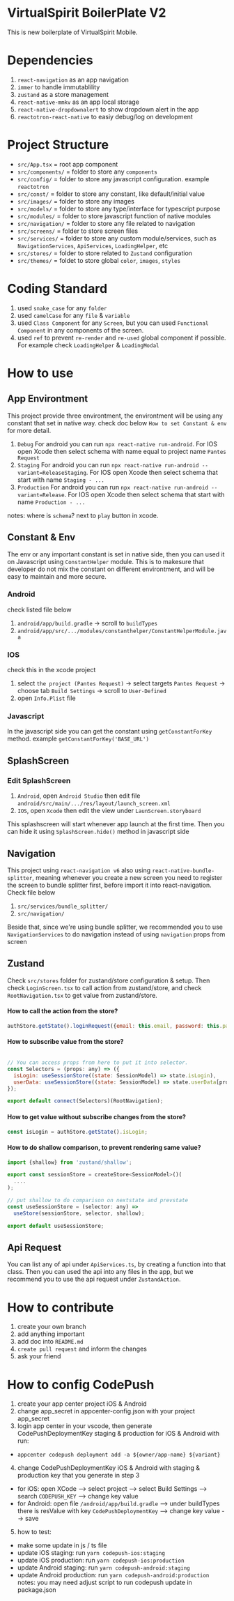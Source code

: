 # VirtualSpirit BoilerPlate V2

This is new boilerplate of VirtualSpirit Mobile.

# Dependencies

1. `react-navigation` as an app navigation
2. `immer` to handle immutablility
3. `zustand` as a store management
4. `react-native-mmkv` as an app local storage
5. `react-native-dropdownalert` to show dropdown alert in the app
6. `reactotron-react-native` to easiy debug/log on development

# Project Structure

- `src/App.tsx` = root app component
- `src/components/` = folder to store any `components`
- `src/config/` = folder to store any javascript configuration. example `reactotron`
- `src/const/` = folder to store any constant, like default/initial value
- `src/images/` = folder to store any images
- `src/models/` = folder to store any type/interface for typescript purpose
- `src/modules/` = folder to store javascript function of native modules
- `src/navigation/` = folder to store any file related to navigation
- `src/screens/` = folder to store screen files
- `src/services/` = folder to store any custom module/services, such as `NavigationServices`, `ApiServices`, `LoadingHelper`, etc
- `src/stores/` = folder to store related to `Zustand` configuration
- `src/themes/` = foldet to store global `color`, `images`, `styles`

# Coding Standard

1. used `snake_case` for any `folder`
2. used `camelCase` for any `file` & `variable`
3. used `Class Component` for any `Screen`, but you can used `Functional Component` in any components of the screen.
4. used `ref` to prevent `re-render` and `re-used` global component if possible. For example check `LoadingHelper` & `LoadingModal`

# How to use

## App Environtment

This project provide three environtment, the environtment will be using any constant that set in native way. check doc below `How to set Constant & env` for more detail.

1. `Debug` For android you can run `npx react-native run-android`. For IOS open Xcode then select schema with name equal to project name `Pantes Request`
2. `Staging` For android you can run `npx react-native run-android --variant=ReleaseStaging`. For IOS open Xcode then select schema that start with name `Staging - ...`
3. `Production` For android you can run `npx react-native run-android --variant=Release`. For IOS open Xcode then select schema that start with name `Production - ...`

notes: where is `schema`? next to `play` button in xcode.

## Constant & Env

The env or any important constant is set in native side, then you can used it on Javascript using `ConstantHelper` module. This is to makesure that developer do not mix the constant on different environtment, and will be easy to maintain and more secure.

### Android

check listed file below

1. `android/app/build.gradle` -> scroll to `buildTypes`
2. `android/app/src/.../modules/constanthelper/ConstantHelperModule.java`

### IOS

check this in the xcode project

1. select `the project (Pantes Request)` -> select targets `Pantes Request` -> choose tab `Build Settings` -> scroll to `User-Defined`
2. open `Info.Plist` file

### Javascript

In the javascript side you can get the constant using `getConstantForKey` method. example `getConstantForKey('BASE_URL')`

## SplashScreen

### Edit SplashScreen

1. `Android`, open `Android Studio` then edit file `android/src/main/.../res/layout/launch_screen.xml`
2. `IOS`, open `Xcode` then edit the view under `LaunScreen.storyboard`

This splashscreen will start whenever app launch at the first time. Then you can hide it using `SplashScreen.hide()` method in javascript side

## Navigation

This project using `react-navigation v6` also using `react-native-bundle-splitter`, meaning whenever you create a new screen you need to register the screen to bundle splitter first, before import it into react-navigation. Check file below

1. `src/services/bundle_splitter/`
2. `src/navigation/`

Beside that, since we're using bundle splitter, we recommended you to use `NavigationServices` to do navigation instead of using `navigation` props from screen

## Zustand

Check `src/stores` folder for zustand/store configuration & setup. Then check `LoginScreen.tsx` to call action from zustand/store, and check `RootNavigation.tsx` to get value from zustand/store.

#### How to call the action from the store?
```javascript
authStore.getState().loginRequest({email: this.email, password: this.password});
```

#### How to subscribe value from the store?
```javascript

// You can access props from here to put it into selector.
const Selectors = (props: any) => ({
  isLogin: useSessionStore((state: SessionModel) => state.isLogin),
  userData: useSessionStore((state: SessionModel) => state.userData[props.id]),
});

export default connect(Selectors)(RootNavigation);
```

#### How to get value without subscribe changes from the store?
```javascript
const isLogin = authStore.getState().isLogin;
```


#### How to do shallow comparison, to prevent rendering same value?
```javascript
import {shallow} from 'zustand/shallow';

export const sessionStore = createStore<SessionModel>()(
  ....
);

// put shallow to do comparison on nextstate and prevstate
const useSessionStore = (selector: any) =>
  useStore(sessionStore, selector, shallow);

export default useSessionStore;
```



## Api Request

You can list any of api under `ApiServices.ts`, by creating a function into that class. Then you can used the api into any files in the app, but we recommend you to use the api request under `ZustandAction`.

# How to contribute

1. create your own branch
2. add anything important
3. add doc into `README.md`
4. `create pull request` and inform the changes
5. ask your friend

# How to config CodePush

1. create your app center project iOS & Android
2. change app_secret in appcenter-config.json with your project app_secret
3. login app center in your vscode, then generate CodePushDeploymentKey staging & production for iOS & Android with run:

- `appcenter codepush deployment add -a ${owner/app-name} ${variant}`

4. change CodePushDeploymentKey iOS & Android with staging & production key that you generate in step 3

- for iOS: open XCode --> select project --> select Build Settings --> search `CODEPUSH_KEY` --> change key value
- for Android: open file `/android/app/build.gradle` --> under buildTypes there is resValue with key `CodePushDeploymentKey` --> change key value --> save

5. how to test:

- make some update in js / ts file
- update iOS staging: run `yarn codepush-ios:staging`
- update iOS production: run `yarn codepush-ios:production`
- update Android staging: run `yarn codepush-android:staging`
- update Android production: run `yarn codepush-android:production`
  notes: you may need adjust script to run codepush update in package.json
